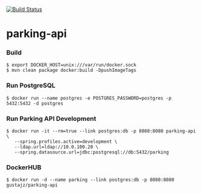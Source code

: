 
[![Build Status](https://travis-ci.org/gustajz/parking-api.svg?branch=master)](https://travis-ci.org/gustajz/parking-api)

# parking-api


### Build

	$ export DOCKER_HOST=unix:///var/run/docker.sock
	$ mvn clean package docker:build -DpushImageTags

### Run PostgreSQL

	$ docker run --name postgres -e POSTGRES_PASSWORD=postgres -p 5432:5432 -d postgres

### Run Parking API Development

	$ docker run -it --rm=true --link postgres:db -p 8080:8080 parking-api \
	   --spring.profiles.active=development \
	   --ldap.url=ldap://10.0.100.20 \
	   --spring.datasource.url=jdbc:postgresql://db:5432/parking
	
### DockerHUB

    $ docker run -d --name parking --link postgres:db -p 8080:8080 gustajz/parking-api
